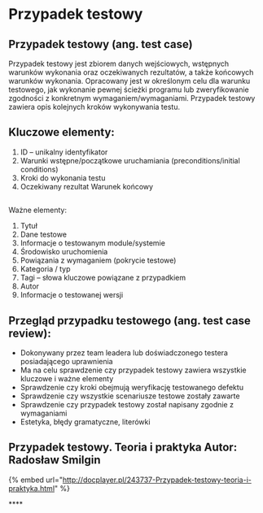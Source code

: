 # Przypadek testowy

## Przypadek testowy \(ang. test case\)

Przypadek testowy jest zbiorem danych wejściowych, wstępnych warunków wykonania oraz oczekiwanych rezultatów, a także końcowych warunków wykonania. Opracowany jest w określonym celu dla warunku testowego, jak wykonanie pewnej ścieżki programu lub zweryfikowanie zgodności z konkretnym wymaganiem/wymaganiami.  Przypadek testowy zawiera opis kolejnych kroków wykonywania testu.

## Kluczowe elementy:

1. ID – unikalny identyfikator 
2. Warunki wstępne/początkowe uruchamiania \(preconditions/initial conditions\) 
3. Kroki do wykonania testu 
4. Oczekiwany rezultat Warunek końcowy

## Ważne elementy:

1. Tytuł
2. Dane testowe
3. Informacje o testowanym module/systemie
4. Środowisko uruchomienia
5. Powiązania z wymaganiem \(pokrycie testowe\)
6. Kategoria / typ
7. Tagi – słowa kluczowe powiązane z przypadkiem
8. Autor
9. Informacje o testowanej wersji

## Przegląd przypadku testowego \(ang. test case review\):

* Dokonywany przez team leadera lub doświadczonego testera posiadającego uprawnienia 
* Ma na celu sprawdzenie czy przypadek testowy zawiera wszystkie kluczowe i ważne elementy 
* Sprawdzenie czy kroki obejmują weryfikację testowanego defektu 
* Sprawdzenie czy wszystkie scenariusze testowe zostały zawarte 
* Sprawdzenie czy przypadek testowy został napisany zgodnie z wymaganiami 
* Estetyka, błędy gramatyczne, literówki

## Przypadek testowy. Teoria i praktyka Autor: Radosław Smilgin

{% embed url="http://docplayer.pl/243737-Przypadek-testowy-teoria-i-praktyka.html" %}

\*\*\*\*

